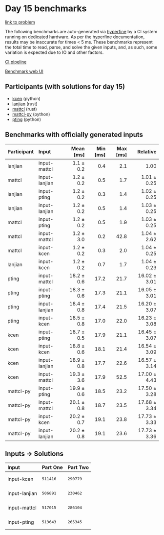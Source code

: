 # Day 15 benchmarks

[link to problem](https://adventofcode.com/2023/day/15)

The following benchmarks are auto-generated via
[hyperfine](https://github.com/sharkdp/hyperfine) by a CI system running on
dedicated hardware. As per the hyperfine documentation, results may be
inaccurate for times < 5 ms. These benchmarks represent the total time to read,
parse, and solve the given inputs, and, as such, some variation is expected due
to IO and other factors.

[CI pipeline](http://ci.papercode.net:8080/teams/main/pipelines/aoc2023)

[Benchmark web UI](https://aoc.ancalagon.black)


## Participants (with solutions for day 15)

- [kcen](https://github.com/kcen/aoc2023) (python)
- [lanjian](https://github.com/lanjian/aoc-2023) (rust)
- [mattcl](https://github.com/mattcl/aoc2023) (rust)
- [mattcl-py](https://github.com/mattcl/aoc2023-py) (python)
- [pting](https://github.com/pting/aoc2023) (python)


## Benchmarks with officially generated inputs

| Participant | Input | Mean [ms] | Min [ms] | Max [ms] | Relative |
|:---|:---|---:|---:|---:|---:|
| lanjian | input-mattcl | 1.1 ± 0.2 | 0.4 | 2.1 | 1.00 |
| mattcl | input-lanjian | 1.2 ± 0.2 | 0.5 | 1.7 | 1.01 ± 0.25 |
| lanjian | input-pting | 1.2 ± 0.2 | 0.3 | 1.4 | 1.02 ± 0.25 |
| lanjian | input-lanjian | 1.2 ± 0.2 | 0.5 | 1.4 | 1.03 ± 0.25 |
| mattcl | input-pting | 1.2 ± 0.2 | 0.5 | 1.9 | 1.03 ± 0.25 |
| mattcl | input-mattcl | 1.2 ± 3.0 | 0.2 | 42.8 | 1.04 ± 2.62 |
| mattcl | input-kcen | 1.2 ± 0.2 | 0.3 | 2.0 | 1.04 ± 0.25 |
| lanjian | input-kcen | 1.2 ± 0.2 | 0.7 | 1.7 | 1.04 ± 0.23 |
| pting | input-mattcl | 18.2 ± 0.6 | 17.2 | 21.7 | 16.02 ± 3.01 |
| pting | input-pting | 18.3 ± 0.6 | 17.3 | 21.1 | 16.05 ± 3.01 |
| pting | input-lanjian | 18.4 ± 0.8 | 17.4 | 21.5 | 16.20 ± 3.07 |
| pting | input-kcen | 18.5 ± 0.8 | 17.0 | 22.0 | 16.23 ± 3.08 |
| kcen | input-pting | 18.7 ± 0.5 | 17.9 | 21.1 | 16.45 ± 3.07 |
| kcen | input-kcen | 18.8 ± 0.6 | 18.1 | 21.4 | 16.54 ± 3.09 |
| kcen | input-lanjian | 18.9 ± 0.8 | 17.7 | 22.6 | 16.57 ± 3.14 |
| kcen | input-mattcl | 19.3 ± 3.6 | 17.9 | 52.5 | 17.00 ± 4.43 |
| mattcl-py | input-pting | 19.9 ± 0.6 | 18.5 | 23.2 | 17.50 ± 3.28 |
| mattcl-py | input-mattcl | 20.1 ± 0.8 | 18.7 | 23.5 | 17.68 ± 3.34 |
| mattcl-py | input-kcen | 20.2 ± 0.7 | 19.1 | 23.8 | 17.73 ± 3.33 |
| mattcl-py | input-lanjian | 20.2 ± 0.8 | 19.1 | 23.6 | 17.73 ± 3.36 |


## Inputs -> Solutions

| Input | Part One | Part Two |
|:---|:---|:---|
|input-kcen|<pre>511416</pre>|<pre>290779</pre>|
|input-lanjian|<pre>506891</pre>|<pre>230462</pre>|
|input-mattcl|<pre>517015</pre>|<pre>286104</pre>|
|input-pting|<pre>513643</pre>|<pre>265345</pre>|